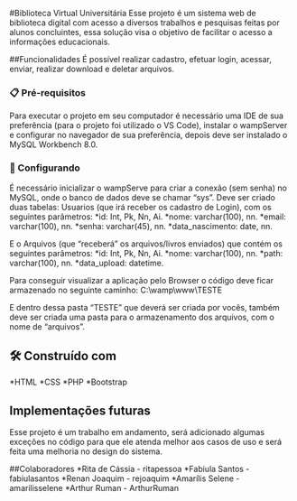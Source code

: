 #Biblioteca Virtual Universitária
Esse projeto é um sistema web de biblioteca digital com acesso a
diversos trabalhos e pesquisas feitas por alunos concluintes, essa solução visa o objetivo
de facilitar o acesso a informações educacionais.

##Funcionalidades
É possível realizar cadastro, efetuar login, acessar, enviar, realizar download e deletar arquivos. 

### 📋 Pré-requisitos
Para executar o projeto em seu computador é necessário uma IDE de sua preferência (para o projeto foi utilizado o VS Code), instalar o wampServer e configurar no navegador de sua preferência, depois deve ser instalado o MySQL Workbench 8.0.

### 🔧 Configurando
É necessário inicializar o wampServe para criar a conexão (sem senha) no MySQL, onde o banco de dados deve se chamar “sys”.
Deve ser criado duas tabelas: Usuarios (que irá receber os cadastro de Login), com os seguintes parâmetros:
*id: Int, Pk, Nn, Ai.
*nome: varchar(100), nn.
*email: varchar(100), nn.
*senha: varchar(45), nn.
*data_nascimento: date, nn.

 E o Arquivos (que “receberá” os arquivos/livros enviados) que contém os seguintes parâmetros:
*id: Int, Pk, Nn, Ai.
*nome: varchar(100), nn.
*path: varchar(100), nn.
*data_upload: datetime.

Para conseguir visualizar a aplicação pelo Browser o código deve ficar armazenado no seguinte caminho:
C:\wamp\www\TESTE

E dentro dessa pasta “TESTE” que deverá ser criada por vocês, também deve ser criada uma pasta para o armazenamento dos arquivos, com o nome de “arquivos”.


## 🛠️ Construído com
*HTML
*CSS
*PHP
*Bootstrap


## Implementações futuras
Esse projeto é um trabalho em andamento, será adicionado algumas exceções no código para que ele atenda melhor aos casos de uso e será feita uma melhoria no design do sistema.

##Colaboradores
*Rita de Cássia - ritapessoa
*Fabiula Santos - fabiulasantos
*Renan Joaquim - rejoaquim
*Amarílis Selene - amarilisselene
*Arthur Ruman - ArthurRuman



